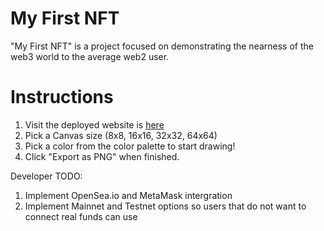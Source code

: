 # My First NFT

"My First NFT" is a project focused on demonstrating the nearness of the web3 world to the average web2 user. 

# Instructions
1. Visit the deployed website is [here](https://main.d36f5csne9gwc5.amplifyapp.com/)
2. Pick a Canvas size (8x8, 16x16, 32x32, 64x64)
3. Pick a color from the color palette to start drawing!
4. Click "Export as PNG" when finished.

Developer TODO:
1. Implement OpenSea.io and MetaMask intergration
2. Implement Mainnet and Testnet options so users that do not want to connect real funds can use 



